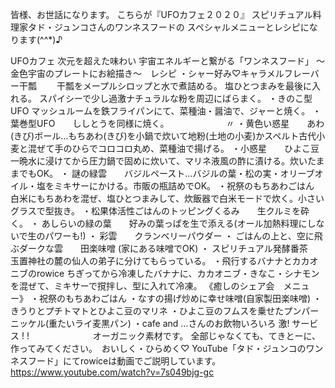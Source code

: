 皆様、お世話になります。
こちらが『UFOカフェ２０２０』
スピリチュアル料理家タド・ジュンコさんのワンネスフードの
スペシャルメニューとレシピになります(^^*)♪

UFOカフェ
次元を超えた味わい
宇宙エネルギーと繋がる「ワンネスフード」
〜金色宇宙のプレートにお絵描き〜　レシピ
・シャー好み♡キャラメルフレーバー干瓢　　
干瓢をメープルシロップと水で煮詰める。
塩ひとつまみを最後に入れる。
スパイシーで少し過激ナチュラルな粉を周辺にばらまく。
・きのこ型UFO マッシュルームを鉄フライパンにて、菜種油・醤油で、ジャーと焼く。
・葉巻型UFO　　ししとうを同様に焼く。　　　　　　　〃
・黄色い惑星　　あわ(きび)ボール…もちあわ(きび)を小鍋で炊いて地粉(土地の小麦)かスペルト古代小麦と混ぜて手のひらでコロコロ丸め、菜種油で揚げる。
・小惑星　　ひよこ豆　一晩水に浸けてから圧力鍋で固めに炊いて、マリネ液風の酢に漬ける。炊いたままでもOK。
・ 謎の緑雲　　バジルペースト…バジルの葉・松の実・オリーブオイル・塩をミキサーにかける。市販の瓶詰めでOK。
・祝祭のもちあわごはん　　白米にもちあわを混ぜ、塩ひとつまみして、炊飯器で白米モードで炊く。小さいグラスで型抜き。
・松果体活性ごはんのトッピングくるみ　　生クルミを砕く。
・ あしらいの緑の葉　　好みの葉っぱを生で添える(オール加熱料理にしないで生のパワーも!)
・ 彩雲　　クランベリーパウダー
・ ごはんの上と、空に飛ぶダークな雲　　田楽味噌 (家にある味噌でOK)
・ スピリチュアル発酵番茶　　玉置神社の麓の仙人の弟子に分けてもらっている。
・飛行するバナナとカカオニブのrowice ちぎってから冷凍したバナナに、カカオニブ・きなこ・シナモンを混ぜて、ミキサーで撹拌し、型に入れて冷凍。
《癒しのシェア会　メニュー》
・祝祭のもちあわごはん
・なすの揚げ炒めに幸せ味噌(自家製田楽味噌)
・きうりとプチトマトとひよこ豆のマリネ
・ひよこ豆のフムスを乗せたプンパーニッケル(重たいライ麦黒パン)
・cafe and …さんのお飲物いろいろ
激! サービス ! ! 　　　　　　　オーガニック素材です。
全部じゃなくても、てきとーに、作ってみてください。　おいしく・ひらめく♡
YouTube「タド・ジュンコのワンネスフード」にてrowiceは動画でご説明しています。
https://www.youtube.com/watch?v=7s049bjg-gc






